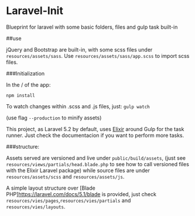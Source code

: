 # Laravel-Init
Blueprint for laravel with some basic folders, files and gulp task built-in

##use

jQuery and Bootstrap are built-in, with some scss files under `resources/assets/sass`. Use `resources/assets/sass/app.scss` to import scss files. 

###Initialization

In the / of the app:

``` npm install ```

To watch changes within .scss and .js files, just:
``` gulp watch ``` 

(use flag `--production` to minify assets)

This project, as Laravel 5.2 by default, uses [Elixir](https://github.com/laravel/elixir) around Gulp for the task runner. Just check the documentacion if you want to perform more tasks. 


###structure:

Assets served are versioned and live under `public/build/assets`, (just see `resources/views/partials/head.blade.php` to see how to call versioned files with the Elixir Laravel package) while source files are under `resources/assets/scss` and `resources/assets/js`. 


A simple layout structure over [Blade PHP]https://laravel.com/docs/5.1/blade is provided, just check `resources/vies/pages`,`resources/vies/partials` and `resources/vies/layouts`.    
